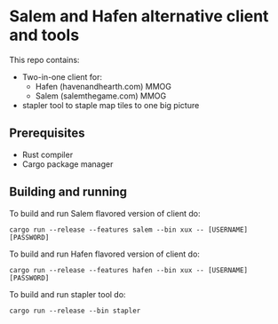 # Salem and Hafen alternative client and tools #

This repo contains:
- Two-in-one client for:
  - Hafen (havenandhearth.com) MMOG
  - Salem (salemthegame.com) MMOG
- stapler tool to staple map tiles to one big picture

## Prerequisites ##

- Rust compiler
- Cargo package manager

## Building and running ##

To build and run Salem flavored version of client do:
```
cargo run --release --features salem --bin xux -- [USERNAME] [PASSWORD]
```
To build and run Hafen flavored version of client do:
```
cargo run --release --features hafen --bin xux -- [USERNAME] [PASSWORD]
```
To build and run stapler tool do:
```
cargo run --release --bin stapler
```
